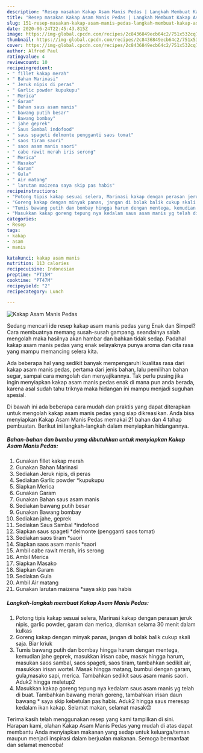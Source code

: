 ```yaml
---
description: "Resep masakan Kakap Asam Manis Pedas | Langkah Membuat Kakap Asam Manis Pedas Yang Enak Dan Lezat"
title: "Resep masakan Kakap Asam Manis Pedas | Langkah Membuat Kakap Asam Manis Pedas Yang Enak Dan Lezat"
slug: 151-resep-masakan-kakap-asam-manis-pedas-langkah-membuat-kakap-asam-manis-pedas-yang-enak-dan-lezat
date: 2020-06-24T22:45:43.815Z
image: https://img-global.cpcdn.com/recipes/2c8436849ecb64c2/751x532cq70/kakap-asam-manis-pedas-foto-resep-utama.jpg
thumbnail: https://img-global.cpcdn.com/recipes/2c8436849ecb64c2/751x532cq70/kakap-asam-manis-pedas-foto-resep-utama.jpg
cover: https://img-global.cpcdn.com/recipes/2c8436849ecb64c2/751x532cq70/kakap-asam-manis-pedas-foto-resep-utama.jpg
author: Alfred Paul
ratingvalue: 4
reviewcount: 10
recipeingredient:
- " fillet kakap merah"
- " Bahan Marinasi"
- " Jeruk nipis di peras"
- " Garlic powder kupukupu"
- " Merica"
- " Garam"
- " Bahan saus asam manis"
- " bawang putih besar"
- " Bawang bombay"
- " jahe geprek"
- " Saus Sambal indofood"
- " saus spageti delmonte pengganti saos tomat"
- " saos tiram saori"
- " saos asam manis saori"
- " cabe rawit merah iris serong"
- " Merica"
- " Masako"
- " Garam"
- " Gula"
- " Air matang"
- " larutan maizena saya skip pas habis"
recipeinstructions:
- "Potong tipis kakap sesuai selera, Marinasi kakap dengan perasan jeruk nipis, garlic powder, garam dan merica, diamkan selama 30 menit dalam kulkas"
- "Goreng kakap dengan minyak panas, jangan di bolak balik cukup skali saja. Biar kriuk"
- "Tumis bawang putih dan bombay hingga harum dengan mentega, kemudian jahe geprek, masukkan irisan cabe, masak hingga harum, masukan saos sambal, saos spageti, saos tiram, tambahkan sedikit air, masukkan irisan wortel. Masak hingga matang, bumbui dengan garam, gula,masako sapi, merica. Tambahkan sedikit saus asam manis saori. Aduk2 hingga meletup2"
- "Masukkan kakap goreng tepung nya kedalam saus asam manis yg telah di buat. Tambahkan bawang merah goreng, tambahkan irisan daun bawang * saya skip kebetulan pas habis. Aduk2 hingga saus meresap kedalam ikan kakap. Selamat makan, selamat masak😍"
categories:
- Resep
tags:
- kakap
- asam
- manis

katakunci: kakap asam manis 
nutrition: 113 calories
recipecuisine: Indonesian
preptime: "PT15M"
cooktime: "PT47M"
recipeyield: "2"
recipecategory: Lunch

---
```



![Kakap Asam Manis Pedas](https://img-global.cpcdn.com/recipes/2c8436849ecb64c2/751x532cq70/kakap-asam-manis-pedas-foto-resep-utama.jpg)

Sedang mencari ide resep kakap asam manis pedas yang Enak dan Simpel? Cara membuatnya memang susah-susah gampang. seandainya salah mengolah maka hasilnya akan hambar dan bahkan tidak sedap. Padahal kakap asam manis pedas yang enak selayaknya punya aroma dan cita rasa yang mampu memancing selera kita.

Ada beberapa hal yang sedikit banyak mempengaruhi kualitas rasa dari kakap asam manis pedas, pertama dari jenis bahan, lalu pemilihan bahan segar, sampai cara mengolah dan menyajikannya. Tak perlu pusing jika ingin menyiapkan kakap asam manis pedas enak di mana pun anda berada, karena asal sudah tahu triknya maka hidangan ini mampu menjadi suguhan spesial.




Di bawah ini ada beberapa cara mudah dan praktis yang dapat diterapkan untuk mengolah kakap asam manis pedas yang siap dikreasikan. Anda bisa menyiapkan Kakap Asam Manis Pedas memakai 21 bahan dan 4 tahap pembuatan. Berikut ini langkah-langkah dalam menyiapkan hidangannya.

<!--inarticleads1-->

##### Bahan-bahan dan bumbu yang dibutuhkan untuk menyiapkan Kakap Asam Manis Pedas:

1. Gunakan  fillet kakap merah
1. Gunakan  Bahan Marinasi
1. Sediakan  Jeruk nipis, di peras
1. Sediakan  Garlic powder *kupukupu
1. Siapkan  Merica
1. Gunakan  Garam
1. Gunakan  Bahan saus asam manis
1. Sediakan  bawang putih besar
1. Gunakan  Bawang bombay
1. Sediakan  jahe, geprek
1. Sediakan  Saus Sambal *indofood
1. Siapkan  saus spageti *delmonte (pengganti saos tomat)
1. Sediakan  saos tiram *saori
1. Siapkan  saos asam manis *saori
1. Ambil  cabe rawit merah, iris serong
1. Ambil  Merica
1. Siapkan  Masako
1. Siapkan  Garam
1. Sediakan  Gula
1. Ambil  Air matang
1. Gunakan  larutan maizena *saya skip pas habis




<!--inarticleads2-->

##### Langkah-langkah membuat Kakap Asam Manis Pedas:

1. Potong tipis kakap sesuai selera, Marinasi kakap dengan perasan jeruk nipis, garlic powder, garam dan merica, diamkan selama 30 menit dalam kulkas
1. Goreng kakap dengan minyak panas, jangan di bolak balik cukup skali saja. Biar kriuk
1. Tumis bawang putih dan bombay hingga harum dengan mentega, kemudian jahe geprek, masukkan irisan cabe, masak hingga harum, masukan saos sambal, saos spageti, saos tiram, tambahkan sedikit air, masukkan irisan wortel. Masak hingga matang, bumbui dengan garam, gula,masako sapi, merica. Tambahkan sedikit saus asam manis saori. Aduk2 hingga meletup2
1. Masukkan kakap goreng tepung nya kedalam saus asam manis yg telah di buat. Tambahkan bawang merah goreng, tambahkan irisan daun bawang * saya skip kebetulan pas habis. Aduk2 hingga saus meresap kedalam ikan kakap. Selamat makan, selamat masak😍




Terima kasih telah menggunakan resep yang kami tampilkan di sini. Harapan kami, olahan Kakap Asam Manis Pedas yang mudah di atas dapat membantu Anda menyiapkan makanan yang sedap untuk keluarga/teman maupun menjadi inspirasi dalam berjualan makanan. Semoga bermanfaat dan selamat mencoba!
